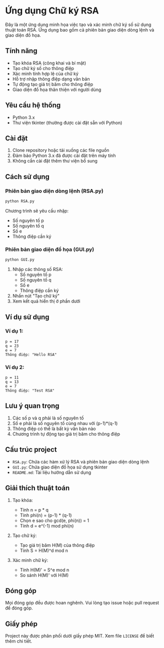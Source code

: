 # Ứng dụng Chữ ký RSA

Đây là một ứng dụng minh họa việc tạo và xác minh chữ ký số sử dụng thuật toán RSA. Ứng dụng bao gồm cả phiên bản giao diện dòng lệnh và giao diện đồ họa.

## Tính năng

- Tạo khóa RSA (công khai và bí mật)
- Tạo chữ ký số cho thông điệp
- Xác minh tính hợp lệ của chữ ký
- Hỗ trợ nhập thông điệp dạng văn bản
- Tự động tạo giá trị băm cho thông điệp
- Giao diện đồ họa thân thiện với người dùng

## Yêu cầu hệ thống

- Python 3.x
- Thư viện tkinter (thường được cài đặt sẵn với Python)

## Cài đặt

1. Clone repository hoặc tải xuống các file nguồn
2. Đảm bảo Python 3.x đã được cài đặt trên máy tính
3. Không cần cài đặt thêm thư viện bổ sung

## Cách sử dụng

### Phiên bản giao diện dòng lệnh (RSA.py)

```bash
python RSA.py
```

Chương trình sẽ yêu cầu nhập:
- Số nguyên tố p
- Số nguyên tố q
- Số e
- Thông điệp cần ký

### Phiên bản giao diện đồ họa (GUI.py)

```bash
python GUI.py
```

1. Nhập các thông số RSA:
   - Số nguyên tố p
   - Số nguyên tố q
   - Số e
   - Thông điệp cần ký
2. Nhấn nút "Tạo chữ ký"
3. Xem kết quả hiển thị ở phần dưới

## Ví dụ sử dụng

### Ví dụ 1:
```
p = 17
q = 23
e = 7
Thông điệp: "Hello RSA"
```

### Ví dụ 2:
```
p = 11
q = 13
e = 7
Thông điệp: "Test RSA"
```

## Lưu ý quan trọng

1. Các số p và q phải là số nguyên tố
2. Số e phải là số nguyên tố cùng nhau với (p-1)*(q-1)
3. Thông điệp có thể là bất kỳ văn bản nào
4. Chương trình tự động tạo giá trị băm cho thông điệp

## Cấu trúc project

- `RSA.py`: Chứa các hàm xử lý RSA và phiên bản giao diện dòng lệnh
- `GUI.py`: Chứa giao diện đồ họa sử dụng tkinter
- `README.md`: Tài liệu hướng dẫn sử dụng

## Giải thích thuật toán

1. Tạo khóa:
   - Tính n = p * q
   - Tính phi(n) = (p-1) * (q-1)
   - Chọn e sao cho gcd(e, phi(n)) = 1
   - Tính d = e^(-1) mod phi(n)

2. Tạo chữ ký:
   - Tạo giá trị băm H(M) của thông điệp
   - Tính S = H(M)^d mod n

3. Xác minh chữ ký:
   - Tính H(M)' = S^e mod n
   - So sánh H(M)' với H(M)

## Đóng góp

Mọi đóng góp đều được hoan nghênh. Vui lòng tạo issue hoặc pull request để đóng góp.

## Giấy phép

Project này được phân phối dưới giấy phép MIT. Xem file `LICENSE` để biết thêm chi tiết. 